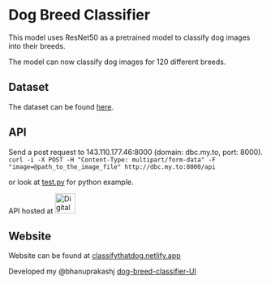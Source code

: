 # Dog Breed Classifier
This model uses ResNet50 as a pretrained model to classify dog images into their breeds.

The model can now classify dog images for 120 different breeds.

## Dataset

The dataset can be found [here](https://www.kaggle.com/c/dog-breed-identification/data).

## API

Send a post request to 143.110.177.46:8000 (domain: dbc.my.to, port: 8000).
`curl -i -X POST -H "Content-Type: multipart/form-data" -F "image=@path_to_the_image_file" http://dbc.my.to:8000/api`

or look at [test.py](test.py) for python example.

API hosted at
<a href="https://www.digitalocean.com" target="_blank"> <img src="https://upload.wikimedia.org/wikipedia/commons/thumb/f/ff/DigitalOcean_logo.svg/1024px-DigitalOcean_logo.svg.png" alt="DigitalOcean" width="40" height="40"/> </a> </p>

## Website

Website can be found at [classifythatdog.netlify.app](https://classifythatdog.netlify.app)

Developed my @bhanuprakashj [dog-breed-classifier-UI](https://github.com/bhanuprakashj/dog-breed-classifier-UI)



